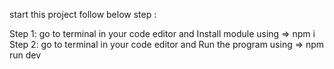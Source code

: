 start this project follow below step :

Step 1:
go to terminal in your code editor and Install module using => npm i
Step 2:
go to terminal in your code editor and Run the program using => npm run dev
